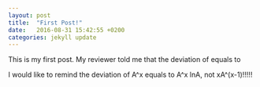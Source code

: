 ```yaml
---
layout: post
title:  "First Post!"
date:   2016-08-31 15:42:55 +0200
categories: jekyll update
---
```

This is my first post. My reviewer told me that the deviation of <script type="text/javascript" src="http://cdn.mathjax.org/mathjax/latest/MathJax.js?config=default">\\A^x\\</script>
 equals to <script type="text/javascript" src="http://cdn.mathjax.org/mathjax/latest/MathJax.js?config=default">\\x \\cdot A^(x-1)\\</script>

I would like to remind the deviation of A^x equals to A^x lnA, not xA^(x-1)!!!!!


